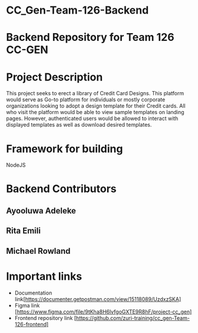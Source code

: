 # CC_Gen-Team-126-Backend

# Backend Repository for Team 126 CC-GEN

# Project Description

This project seeks to erect a library of Credit Card Designs. This platform would serve as Go-to platform for individuals or mostly corporate organizations looking to adopt a design template for their Credit cards. All who visit the platform would be able to view sample templates on landing pages. However, authenticated users would be allowed to interact with displayed templates as well as download desired templates.

# Framework for building

NodeJS

# Backend Contributors

## Ayooluwa Adeleke

## Rita Emili

## Michael Rowland

# Important links

- Documentation link[https://documenter.getpostman.com/view/15118089/UzdxzSKA]
- Figma link [https://www.figma.com/file/9tKha8H6lvfgoGXTE9R8hF/project-cc_gen]
- Frontend repository link [https://github.com/zuri-training/cc_gen-Team-126-frontend]
